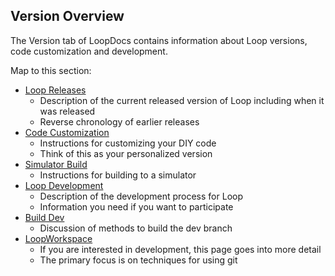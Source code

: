 ## Version Overview

The Version tab of LoopDocs contains information about Loop versions, code customization and development.

Map to this section:

* [Loop Releases](../version/releases.md)
    - Description of the current released version of Loop including when it was released
    - Reverse chronology of earlier releases
* [Code Customization](../build/code_customization.md)
    - Instructions for customizing your DIY code
    - Think of this as your personalized version
* [Simulator Build](simulator.md)
    - Instructions for building to a simulator
* [Loop Development](../version/development.md)
    - Description of the development process for Loop
    - Information you need if you want to participate
* [Build Dev](../version/build-dev.md)
    - Discussion of methods to build the dev branch
* [LoopWorkspace](../version/loopworkspace.md)
    - If you are interested in development, this page goes into more detail
    - The primary focus is on techniques for using git
